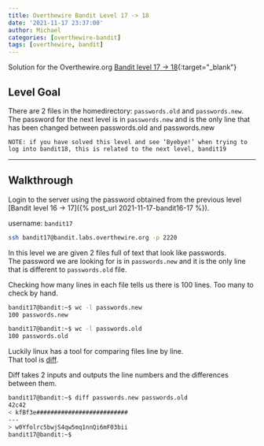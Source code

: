 ```yaml
---
title: Overthewire Bandit Level 17 -> 18
date: '2021-11-17 23:37:00'
author: Michael
categories: [overthewire-bandit]
tags: [overthewire, bandit]
---
```


Solution for the Overthewire.org [Bandit level 17 -> 18](https://overthewire.org/wargames/bandit/bandit18.html){:target="\_blank"}

## Level Goal

There are 2 files in the homedirectory: `passwords.old` and `passwords.new`. The password for the next level is in `passwords.new` and is the only line that has been changed between passwords.old and passwords.new

`NOTE: if you have solved this level and see ‘Byebye!’ when trying to log into bandit18, this is related to the next level, bandit19`


---

## Walkthrough

Login to the server using the password obtained from the previous level [Bandit level 16 -> 17]({% post_url 2021-11-17-bandit16-17 %}). 

username: `bandit17` 

```bash
ssh bandit17@bandit.labs.overthewire.org -p 2220
```

In this level we are given 2 files full of text that look like passwords.  
The password we are looking for is in `passwords.new` and it is the only line that is different to `passwords.old` file.

Checking how many lines in each file tells us there is 100 lines. Too many to check by hand.

```bash
bandit17@bandit:~$ wc -l passwords.new 
100 passwords.new

bandit17@bandit:~$ wc -l passwords.old 
100 passwords.old
```

Luckily linux has a tool for comparing files line by line.  
That tool is [diff](https://linux.die.net/man/1/diff).  

Diff takes 2 inputs and outputs the line numbers and the differences between them.

```bash
bandit17@bandit:~$ diff passwords.new passwords.old
42c42
< kfBf3e##########################
---
> w0Yfolrc5bwjS4qw5mq1nnQi6mF03bii
bandit17@bandit:~$
```